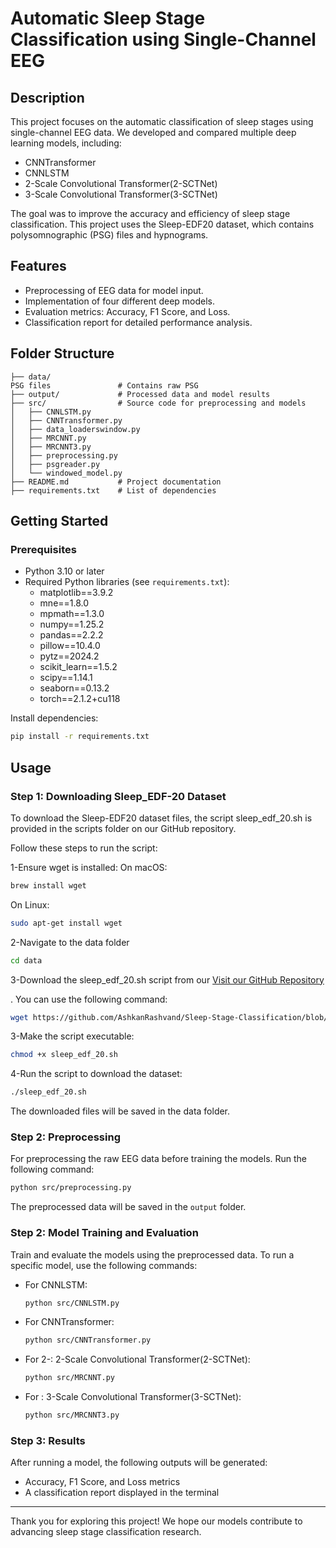 # Automatic Sleep Stage Classification using Single-Channel EEG

## Description
This project focuses on the automatic classification of sleep stages using single-channel EEG data. We developed and compared multiple deep learning models, including:

- CNNTransformer
- CNNLSTM
- 2-Scale Convolutional Transformer(2-SCTNet)
- 3-Scale Convolutional Transformer(3-SCTNet)

The goal was to improve the accuracy and efficiency of sleep stage classification. This project uses the Sleep-EDF20 dataset, which contains polysomnographic (PSG) files and hypnograms.

## Features
- Preprocessing of EEG data for model input.
- Implementation of four different deep models.
- Evaluation metrics: Accuracy, F1 Score, and Loss.
- Classification report for detailed performance analysis.

## Folder Structure
```
├── data/
PSG files               # Contains raw PSG 
├── output/             # Processed data and model results
├── src/                # Source code for preprocessing and models
│   ├── CNNLSTM.py
│   ├── CNNTransformer.py
│   ├── data_loaderswindow.py
│   ├── MRCNNT.py
│   ├── MRCNNT3.py
│   ├── preprocessing.py
│   ├── psgreader.py
│   └── windowed_model.py
├── README.md           # Project documentation
├── requirements.txt    # List of dependencies
```



## Getting Started
### Prerequisites
- Python 3.10 or later
- Required Python libraries (see `requirements.txt`):
  - matplotlib==3.9.2
  - mne==1.8.0
  - mpmath==1.3.0
  - numpy==1.25.2
  - pandas==2.2.2
  - pillow==10.4.0
  - pytz==2024.2
  - scikit_learn==1.5.2
  - scipy==1.14.1
  - seaborn==0.13.2
  - torch==2.1.2+cu118

   

Install dependencies:
   ```bash
   pip install -r requirements.txt
   ```

## Usage
### Step 1: Downloading Sleep_EDF-20 Dataset
To download the Sleep-EDF20 dataset files, the script sleep_edf_20.sh is provided in the scripts folder on our GitHub repository.




Follow these steps to run the script:

1-Ensure wget is installed:
On macOS:
```bash
brew install wget
```
On Linux:
```bash
sudo apt-get install wget
```
2-Navigate to the data folder
```bash
cd data
```
3-Download the sleep_edf_20.sh script from our [Visit our GitHub Repository](https://github.com/AshkanRashvand/Sleep-Stage-Classification)

. You can use the following command:
```bash
wget https://github.com/AshkanRashvand/Sleep-Stage-Classification/blob/main/sleep_edf_20.sh
```

3-Make the script executable:
```bash
chmod +x sleep_edf_20.sh
```
4-Run the script to download the dataset:
```bash
./sleep_edf_20.sh

```
The downloaded files will be saved in the data folder.


### Step 2: Preprocessing
For preprocessing the raw EEG data before training the models. Run the following command:
```bash
python src/preprocessing.py
```
The preprocessed data will be saved in the `output` folder.

### Step 2: Model Training and Evaluation
Train and evaluate the models using the preprocessed data. To run a specific model, use the following commands:

- For CNNLSTM:
  ```bash
  python src/CNNLSTM.py
  ```

- For CNNTransformer:
  ```bash
  python src/CNNTransformer.py
  ```

- For 2-:  2-Scale Convolutional Transformer(2-SCTNet):
  ```bash
  python src/MRCNNT.py
  ```

- For : 3-Scale Convolutional Transformer(3-SCTNet):
  ```bash
  python src/MRCNNT3.py
  ```

### Step 3: Results
After running a model, the following outputs will be generated:
- Accuracy, F1 Score, and Loss metrics
- A classification report displayed in the terminal





---

Thank you for exploring this project! We hope our models contribute to advancing sleep stage classification research.

